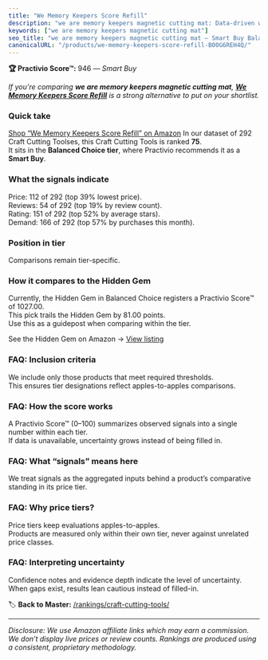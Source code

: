 ```yaml
---
title: "We Memory Keepers Score Refill"
description: "we are memory keepers magnetic cutting mat: Data-driven within Balanced Choice ranking using the Practivio Score™. Positioned by quality, value, demand, findab…"
keywords: ["we are memory keepers magnetic cutting mat"]
seo_title: "we are memory keepers magnetic cutting mat — Smart Buy Balanced Choice (2025)"
canonicalURL: "/products/we-memory-keepers-score-refill-B00G6REH4Q/"
---
```


**🏆 Practivio Score™:** 946 — _Smart Buy_


*If you're comparing **we are memory keepers magnetic cutting mat**, **[We Memory Keepers Score Refill](https://www.amazon.com/dp/B00G6REH4Q?tag=practivio-20)** is a strong alternative to put on your shortlist.*
### Quick take
[Shop “We Memory Keepers Score Refill” on Amazon](https://www.amazon.com/dp/B00G6REH4Q?tag=practivio-20)
In our dataset of 292 Craft Cutting Toolses, this Craft Cutting Tools is ranked **75**.  
It sits in the **Balanced Choice tier**, where Practivio recommends it as a **Smart Buy**.

### What the signals indicate
Price: 112 of 292 (top 39% lowest price).  
Reviews: 54 of 292 (top 19% by review count).  
Rating: 151 of 292 (top 52% by average stars).  
Demand: 166 of 292 (top 57% by purchases this month).

### Position in tier
Comparisons remain tier-specific.

### How it compares to the Hidden Gem
Currently, the Hidden Gem in Balanced Choice registers a Practivio Score™ of 1027.00.  
This pick trails the Hidden Gem by 81.00 points.  
Use this as a guidepost when comparing within the tier.  

See the Hidden Gem on Amazon → [View listing](https://www.amazon.com/dp/B08139Y31N?tag=practivio-20)

### FAQ: Inclusion criteria
We include only those products that meet required thresholds.  
This ensures tier designations reflect apples-to-apples comparisons.

### FAQ: How the score works
A Practivio Score™ (0–100) summarizes observed signals into a single number within each tier.  
If data is unavailable, uncertainty grows instead of being filled in.

### FAQ: What “signals” means here
We treat signals as the aggregated inputs behind a product’s comparative standing in its price tier.

### FAQ: Why price tiers?
Price tiers keep evaluations apples-to-apples.  
Products are measured only within their own tier, never against unrelated price classes.

### FAQ: Interpreting uncertainty
Confidence notes and evidence depth indicate the level of uncertainty.  
When gaps exist, results lean cautious instead of filled-in.


🏷️ **Back to Master:** [/rankings/craft-cutting-tools/](/rankings/craft-cutting-tools/)

---
_Disclosure: We use Amazon affiliate links which may earn a commission. We don’t display live prices or review counts. Rankings are produced using a consistent, proprietary methodology._
